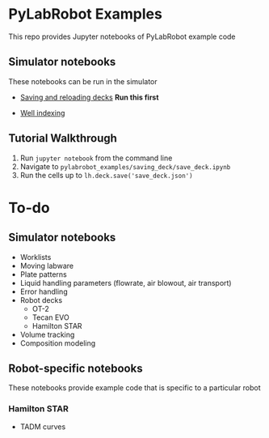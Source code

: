 # PyLabRobot Examples
This repo provides Jupyter notebooks of PyLabRobot example code


## Simulator notebooks
These notebooks can be run in the simulator

* [Saving and reloading decks](saving_deck)
**Run this first**

* [Well indexing](Indexing_Resources.ipynb)

## Tutorial Walkthrough
1. Run `jupyter notebook` from the command line
2. Navigate to `pylabrobot_examples/saving_deck/save_deck.ipynb`
3. Run the cells up to `lh.deck.save('save_deck.json')`

# To-do
## Simulator notebooks
* Worklists
* Moving labware
* Plate patterns
* Liquid handling parameters (flowrate, air blowout, air transport)
* Error handling
* Robot decks
    * OT-2
    * Tecan EVO
    * Hamilton STAR
* Volume tracking
* Composition modeling

## Robot-specific notebooks
These notebooks provide example code that is specific to a particular robot

### Hamilton STAR
* TADM curves
